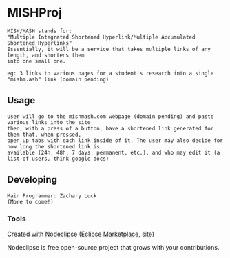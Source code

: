 

# MISHProj
	MISH/MASH stands for: 
	"Multiple Integrated Shortened Hyperlink/Multiple Accumulated Shortened Hyperlinks"
	Essentially, it will be a service that takes multiple links of any length, and shortens them
	into one small one.
	
	eg: 3 links to various pages for a student's research into a single "mishm.ash" link (domain pending)

## Usage
	User will go to the mishmash.com webpage (domain pending) and paste various links into the site
	then, with a press of a button, have a shortened link generated for them that, when pressed,
	open up tabs with each link inside of it. The user may also decide for how long the shortened link is
	available (24h, 48h, 7 days, permanent, etc.), and who may edit it (a list of users, think google docs)

## Developing
	Main Programmer: Zachary Luck
	(More to come!)
	
### Tools

Created with [Nodeclipse](https://github.com/Nodeclipse/nodeclipse-1)
 ([Eclipse Marketplace](http://marketplace.eclipse.org/content/nodeclipse), [site](http://www.nodeclipse.org))   

Nodeclipse is free open-source project that grows with your contributions.
